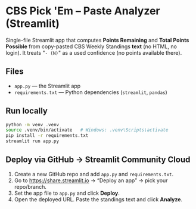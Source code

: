 # CBS Pick 'Em – Paste Analyzer (Streamlit)

Single-file Streamlit app that computes **Points Remaining** and **Total Points Possible** from copy-pasted CBS Weekly Standings **text** (no HTML, no login). It treats "`- (N)`" as a used confidence (no points available there).

## Files
- `app.py` — the Streamlit app
- `requirements.txt` — Python dependencies (`streamlit`, `pandas`)

## Run locally
```bash
python -m venv .venv
source .venv/bin/activate   # Windows: .venv\Scripts\activate
pip install -r requirements.txt
streamlit run app.py
```

## Deploy via GitHub → Streamlit Community Cloud
1. Create a new GitHub repo and add `app.py` and `requirements.txt`.
2. Go to https://share.streamlit.io → “Deploy an app” → pick your repo/branch.
3. Set the app file to `app.py` and click **Deploy**.
4. Open the deployed URL. Paste the standings text and click **Analyze**.
